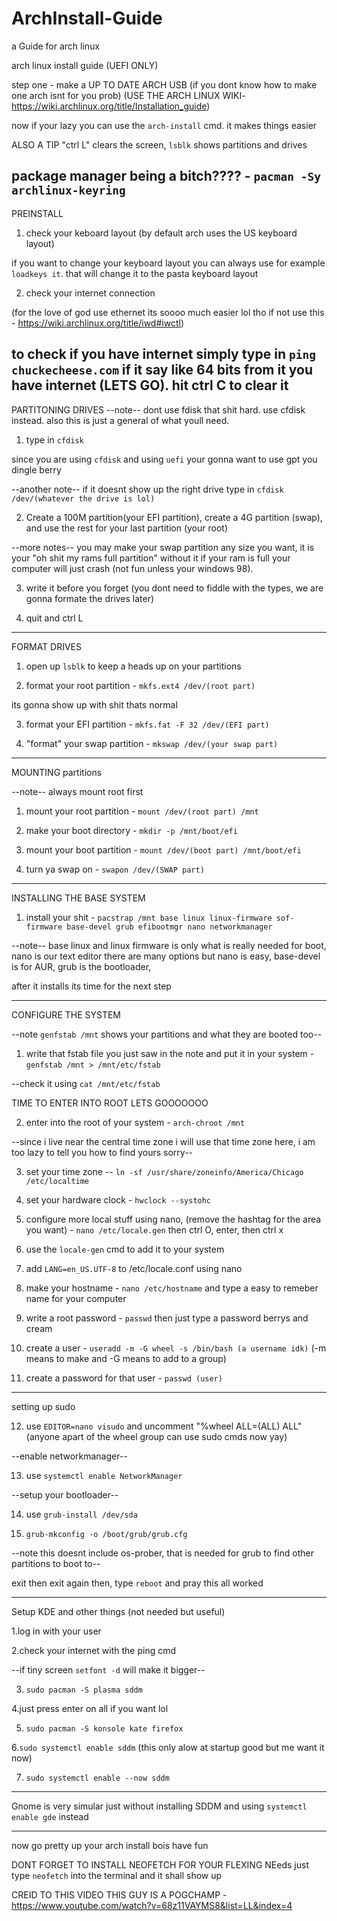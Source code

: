 # ArchInstall-Guide
a Guide for arch linux

arch linux install guide (UEFI ONLY)

step one - make a UP TO DATE ARCH USB (if you dont know how to make one arch isnt for you prob)
(USE THE ARCH LINUX WIKI- https://wiki.archlinux.org/title/Installation_guide)

now if your lazy you can use the `arch-install` cmd. it makes things easier

ALSO A TIP "ctrl L" clears the screen, `lsblk` shows partitions and drives

package manager being a bitch???? - `pacman -Sy archlinux-keyring`
----------------------------------------------------------

PREINSTALL
1. check your keboard layout (by default arch uses the US keyboard layout)

if you want to change your keyboard layout you can always use for example `loadkeys it`. that will change it to the pasta keyboard layout

2. check your internet connection

(for the love of god use ethernet its soooo much easier lol tho if not use this - https://wiki.archlinux.org/title/iwd#iwctl)

to check if you have internet simply type in `ping chuckecheese.com` if it say like 64 bits from it you have internet (LETS GO). hit ctrl C to clear it
-----------------------------------------------------------

PARTITONING DRIVES
--note-- dont use fdisk that shit hard. use cfdisk instead. also this is just a general of what youll need.

1. type in `cfdisk`

since you are using `cfdisk` and using `uefi` your gonna want to use gpt you dingle berry

--another note-- if it doesnt show up the right drive type in `cfdisk /dev/(whatever the drive is lol)`

2. Create a 100M partition(your EFI partition), create a 4G partition (swap), and use the rest for your last partition (your root)

--more notes-- you may make your swap partition any size you want, it is your "oh shit my rams full partition" without it if your ram is full your computer will just crash (not fun unless your windows 98).

3. write it before you forget (you dont need to fiddle with the types, we are gonna formate the drives later)

4. quit and ctrl L

-------------------------------------------------------------

FORMAT DRIVES
1. open up `lsblk` to keep a heads up on your partitions

2. format your root partition - `mkfs.ext4 /dev/(root part)`

its gonna show up with shit thats normal

3. format your EFI partition - `mkfs.fat -F 32 /dev/(EFI part)`

4. "format" your swap partition - `mkswap /dev/(your swap part)`

------------------------------------------------------------------
MOUNTING partitions

--note-- always mount root first

1. mount your root partition - `mount /dev/(root part) /mnt`

2. make your boot directory - `mkdir -p /mnt/boot/efi`

3. mount your boot partition - `mount /dev/(boot part) /mnt/boot/efi`

4. turn ya swap on - `swapon /dev/(SWAP part)`

------------------------------------------------------------------
INSTALLING THE BASE SYSTEM

1. install your shit - `pacstrap /mnt base linux linux-firmware sof-firmware base-devel grub efibootmgr nano networkmanager`

--note-- base linux and linux firmware is only what is really needed for boot, nano is our text editor there are many options but nano is easy, base-devel is for AUR, grub is the bootloader,

after it installs its time for the next step

-------------------------------------------------------------
CONFIGURE THE SYSTEM

--note `genfstab /mnt` shows your partitions and what they are booted too--

1. write that fstab file you just saw in the note and put it in your system - `genfstab /mnt > /mnt/etc/fstab`

--check it using `cat /mnt/etc/fstab`

TIME TO ENTER INTO ROOT LETS GOOOOOOO

2. enter into the root of your system - `arch-chroot /mnt`

--since i live near the central time zone i will use that time zone here, i am too lazy to tell you how to find yours sorry--

3. set your time zone -- `ln -sf /usr/share/zoneinfo/America/Chicago /etc/localtime`

4. set your hardware clock - `hwclock --systohc`

5. configure more local stuff using nano, (remove the hashtag for the area you want) - `nano /etc/locale.gen` then ctrl O, enter, then ctrl x

6. use the `locale-gen` cmd to add it to your system

7. add `LANG=en_US.UTF-8` to /etc/locale.conf using nano

8. make your hostname - `nano /etc/hostname` and type a easy to remeber name for your computer

9. write a root password - `passwd` then just type a password berrys and cream

10. create a user - `useradd -m -G wheel -s /bin/bash (a username idk)` (-m means to make and -G means to add to a group)

11. create a password for that user - `passwd (user)`

--------------------------------------------------------
setting up sudo

12. use `EDITOR=nano visudo` and uncomment "%wheel ALL=(ALL) ALL"
(anyone apart of the wheel group can use sudo cmds now yay)

--enable networkmanager--

13. use `systemctl enable NetworkManager`

--setup your bootloader--

14. use `grub-install /dev/sda`

15. `grub-mkconfig -o /boot/grub/grub.cfg`

--note this doesnt include os-prober, that is needed for grub to find other partitions to boot to--

exit then exit again then, type `reboot` and pray this all worked

------------------------------------------
Setup KDE and other things (not needed but useful)

1.log in with your user

2.check your internet with the ping cmd

--if tiny screen `setfont -d` will make it bigger--

3. `sudo pacman -S plasma sddm`

4.just press enter on all if you want lol

5. `sudo pacman -S konsole kate firefox`

6.`sudo systemctl enable sddm` (this only alow at startup good but me want it now)

7. `sudo systemctl enable --now sddm`
------------------------------------------
Gnome is very simular just without installing SDDM and using `systemctl enable gde` instead
__________________________________________
now go pretty up your arch install bois have fun

DONT FORGET TO INSTALL NEOFETCH FOR YOUR FLEXING NEeds
just type `neofetch` into the terminal and it shall show up

CREID TO THIS VIDEO THIS GUY IS A POGCHAMP - https://www.youtube.com/watch?v=68z11VAYMS8&list=LL&index=4
